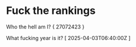 # Fuck the rankings

Who the hell am I?
{ 27072423 }

What fucking year is it?
[ 2025-04-03T06:40:00Z ]
